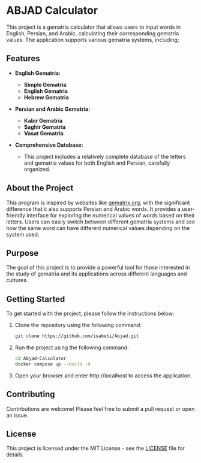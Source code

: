 # ABJAD Calculator

This project is a gematria calculator that allows users to input words in English, Persian, and Arabic, calculating their corresponding gematria values. The application supports various gematria systems, including:

## Features

- **English Gematria:**
  - **Simple Gematria**
  - **English Gematria**
  - **Hebrew Gematria**
  
- **Persian and Arabic Gematria:**
  - **Kabir Gematria**
  - **Saghir Gematria**
  - **Vasat Gematria**

- **Comprehensive Database:** 
  - This project includes a relatively complete database of the letters and gematria values for both English and Persian, carefully organized.

## About the Project

This program is inspired by websites like [gematrix.org](https://www.gematrix.org/), with the significant difference that it also supports Persian and Arabic words. It provides a user-friendly interface for exploring the numerical values of words based on their letters. Users can easily switch between different gematria systems and see how the same word can have different numerical values depending on the system used.

## Purpose

The goal of this project is to provide a powerful tool for those interested in the study of gematria and its applications across different languages and cultures.

## Getting Started

To get started with the project, please follow the instructions below:


1. Clone the repository using the following command:
    ```bash
    git clone https://github.com/isabeti/Abjad.git
    ```
2. Run the project using the following command:
    ```bash
    cd Abjad-Calculator
    docker compose up --build -d
    ```
3. Open your browser and enter http://localhost to access the application.

## Contributing

Contributions are welcome! Please feel free to submit a pull request or open an issue.

## License

This project is licensed under the MIT License - see the [LICENSE](LICENSE) file for details.
